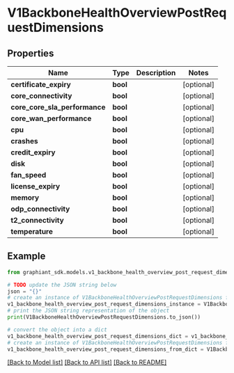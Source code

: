 # V1BackboneHealthOverviewPostRequestDimensions


## Properties

Name | Type | Description | Notes
------------ | ------------- | ------------- | -------------
**certificate_expiry** | **bool** |  | [optional] 
**core_connectivity** | **bool** |  | [optional] 
**core_core_sla_performance** | **bool** |  | [optional] 
**core_wan_performance** | **bool** |  | [optional] 
**cpu** | **bool** |  | [optional] 
**crashes** | **bool** |  | [optional] 
**credit_expiry** | **bool** |  | [optional] 
**disk** | **bool** |  | [optional] 
**fan_speed** | **bool** |  | [optional] 
**license_expiry** | **bool** |  | [optional] 
**memory** | **bool** |  | [optional] 
**odp_connectivity** | **bool** |  | [optional] 
**t2_connectivity** | **bool** |  | [optional] 
**temperature** | **bool** |  | [optional] 

## Example

```python
from graphiant_sdk.models.v1_backbone_health_overview_post_request_dimensions import V1BackboneHealthOverviewPostRequestDimensions

# TODO update the JSON string below
json = "{}"
# create an instance of V1BackboneHealthOverviewPostRequestDimensions from a JSON string
v1_backbone_health_overview_post_request_dimensions_instance = V1BackboneHealthOverviewPostRequestDimensions.from_json(json)
# print the JSON string representation of the object
print(V1BackboneHealthOverviewPostRequestDimensions.to_json())

# convert the object into a dict
v1_backbone_health_overview_post_request_dimensions_dict = v1_backbone_health_overview_post_request_dimensions_instance.to_dict()
# create an instance of V1BackboneHealthOverviewPostRequestDimensions from a dict
v1_backbone_health_overview_post_request_dimensions_from_dict = V1BackboneHealthOverviewPostRequestDimensions.from_dict(v1_backbone_health_overview_post_request_dimensions_dict)
```
[[Back to Model list]](../README.md#documentation-for-models) [[Back to API list]](../README.md#documentation-for-api-endpoints) [[Back to README]](../README.md)


